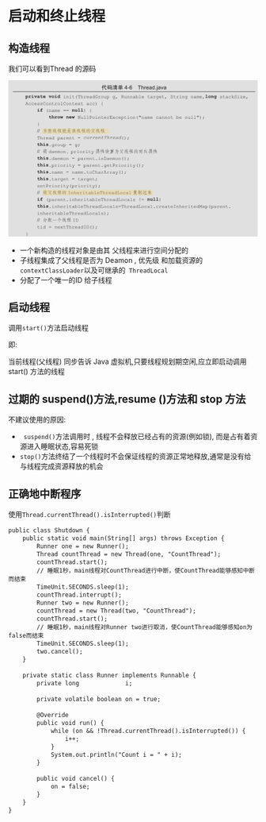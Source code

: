 # 启动和终止线程

## 构造线程

我们可以看到Thread 的源码

![image-20200307161104086](assets/image-20200307161104086.png)

- 一个新构造的线程对象是由其 父线程来进行空间分配的
- 子线程集成了父线程是否为 Deamon , 优先级 和加载资源的 `contextClassLoader`以及可继承的` ThreadLocal`
- 分配了一个唯一的ID 给子线程

## 启动线程

调用`start()`方法启动线程

即:

当前线程(父线程) 同步告诉 Java 虚拟机,只要线程规划期空闲,应立即启动调用 start() 方法的线程

## 过期的 suspend()方法,resume ()方法和 stop 方法

不建议使用的原因:

- ` suspend()`方法调用时 , 线程不会释放已经占有的资源(例如锁), 而是占有着资源进入睡眠状态,容易死锁
- `stop()`方法终结了一个线程时不会保证线程的资源正常地释放,通常是没有给与线程完成资源释放的机会

## 正确地中断程序

使用`Thread.currentThread().isInterrupted()`判断

```
public class Shutdown {
    public static void main(String[] args) throws Exception {
        Runner one = new Runner();
        Thread countThread = new Thread(one, "CountThread");
        countThread.start();
        // 睡眠1秒，main线程对CountThread进行中断，使CountThread能够感知中断而结束
        TimeUnit.SECONDS.sleep(1);
        countThread.interrupt();
        Runner two = new Runner();
        countThread = new Thread(two, "CountThread");
        countThread.start();
        // 睡眠1秒，main线程对Runner two进行取消，使CountThread能够感知on为false而结束
        TimeUnit.SECONDS.sleep(1);
        two.cancel();
    }

    private static class Runner implements Runnable {
        private long             i;

        private volatile boolean on = true;

        @Override
        public void run() {
            while (on && !Thread.currentThread().isInterrupted()) {
                i++;
            }
            System.out.println("Count i = " + i);
        }

        public void cancel() {
            on = false;
        }
    }
}

```

